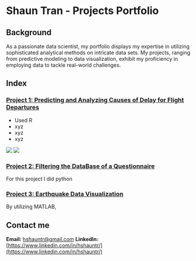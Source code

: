 # Shaun Tran - Projects Portfolio 

## Background
As a passionate data scientist, my portfolio displays my expertise in utilizing sophisticated analytical methods on intricate data sets. My projects, ranging from predictive modeling to data visualization, exhibit my proficiency in employing data to tackle real-world challenges.


## Index

### [Project 1: Predicting and Analyzing Causes of Delay for Flight Departures](https://github.com/hshauntr/CausesOfDelays)
* Used R 
* xyz
* xyz
* xyz


![](https://github.com/hshauntr/hshauntr.github.io/blob/main/assets/img/PredGraph.png)
![](https://github.com/hshauntr/hshauntr.github.io/blob/main/assets/img/SummaryModel.png)

### [Project 2: Filtering the DataBase of a Questionnaire](https://github.com/hshauntr/VotingQuestionnaire)
For this project I did python

### [Project 3: Earthquake Data Visualization](https://github.com/hshauntr/EarthQDataV)
By utilizing MATLAB, 

## Contact me 
**Email:** hshauntr@gmail.com
**LinkedIn:** [https://www.linkedin.com/in/hshauntr/](https://www.linkedin.com/in/hshauntr/)

